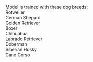Model is trained with these dog breeds:  
Rotweiler  
German Shepard  
Golden Retriever  
Boxer  
Chihuahua  
Labrado Retriever  
Doberman  
Siberian Husky  
Cane Corso  
